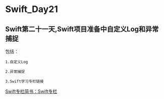 # Swift_Day21
## Swift第二十一天,Swift项目准备中自定义Log和异常捕捉

包括：

    1.自定义Log

    2.异常捕捉

    3.Swift学习专栏链接


[Swift专栏简书：Swift专栏](http://www.jianshu.com/nb/8795601)

